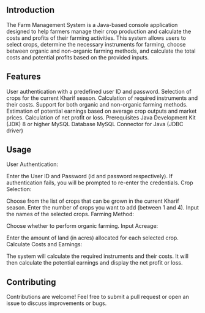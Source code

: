 Introduction
-
The Farm Management System is a Java-based console application designed to help farmers manage their crop production and calculate the costs and profits of their farming activities. This system allows users to select crops, determine the necessary instruments for farming, choose between organic and non-organic farming methods, and calculate the total costs and potential profits based on the provided inputs.

Features
-
User authentication with a predefined user ID and password.
Selection of crops for the current Kharif season.
Calculation of required instruments and their costs.
Support for both organic and non-organic farming methods.
Estimation of potential earnings based on average crop outputs and market prices.
Calculation of net profit or loss.
Prerequisites
Java Development Kit (JDK) 8 or higher
MySQL Database
MySQL Connector for Java (JDBC driver)

Usage
-
User Authentication:

Enter the User ID and Password (id and password respectively).
If authentication fails, you will be prompted to re-enter the credentials.
Crop Selection:

Choose from the list of crops that can be grown in the current Kharif season.
Enter the number of crops you want to add (between 1 and 4).
Input the names of the selected crops.
Farming Method:

Choose whether to perform organic farming.
Input Acreage:

Enter the amount of land (in acres) allocated for each selected crop.
Calculate Costs and Earnings:

The system will calculate the required instruments and their costs.
It will then calculate the potential earnings and display the net profit or loss.

Contributing
-
Contributions are welcome! Feel free to submit a pull request or open an issue to discuss improvements or bugs.
